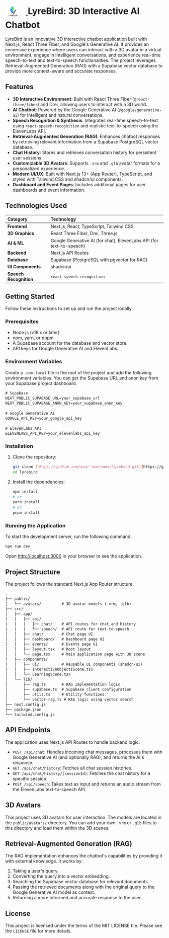 <h1>
  <a href="https://github.com/your-username/lyrebird">
    <img src="https://raw.githubusercontent.com/velcorum/test2/refs/heads/main/WhatsApp%20Image%202025-07-26%20at%2014.14.11_997e1017.jpg" alt="Author" width="50" style="border-radius: 50%; margin-right: 15px; vertical-align: middle;"/>
  </a>
  LyreBird: 3D Interactive AI Chatbot
</h1>

LyreBird is an innovative 3D interactive chatbot application built with Next.js, React Three Fiber, and Google's Generative AI. It provides an immersive experience where users can interact with a 3D avatar in a virtual environment, engage in intelligent conversations, and experience real-time speech-to-text and text-to-speech functionalities. The project leverages Retrieval-Augmented Generation (RAG) with a Supabase vector database to provide more context-aware and accurate responses.

## Features

-   **3D Interactive Environment**: Built with React Three Fiber (`@react-three/fiber`) and Drei, allowing users to interact with a 3D world.
-   **AI Chatbot**: Powered by the Google Generative AI (`@google/generative-ai`) for intelligent and natural conversations.
-   **Speech Recognition & Synthesis**: Integrates real-time speech-to-text using `react-speech-recognition` and realistic text-to-speech using the ElevenLabs API.
-   **Retrieval-Augmented Generation (RAG)**: Enhances chatbot responses by retrieving relevant information from a Supabase PostgreSQL vector database.
-   **Chat History**: Stores and retrieves conversation history for persistent user sessions.
-   **Customizable 3D Avatars**: Supports `.vrm` and `.glb` avatar formats for a personalized experience.
-   **Modern UI/UX**: Built with Next.js 13+ (App Router), TypeScript, and styled with Tailwind CSS and shadcn/ui components.
-   **Dashboard and Event Pages**: Includes additional pages for user dashboards and event information.

## Technologies Used

| Category              | Technology                                                              |
| :-------------------- | :---------------------------------------------------------------------- |
| **Frontend** | Next.js, React, TypeScript, Tailwind CSS                                |
| **3D Graphics** | React Three Fiber, Drei, Three.js                                       |
| **AI & ML** | Google Generative AI (for chat), ElevenLabs API (for text-to-speech)    |
| **Backend** | Next.js API Routes                                                      |
| **Database** | Supabase (PostgreSQL with pgvector for RAG)                             |
| **UI Components** | shadcn/ui                                                               |
| **Speech Recognition**| `react-speech-recognition`                                              |

## Getting Started

Follow these instructions to set up and run the project locally.

### Prerequisites

-   Node.js (v18.x or later)
-   npm, yarn, or pnpm
-   A Supabase account for the database and vector store.
-   API keys for Google Generative AI and ElevenLabs.

### Environment Variables

Create a `.env.local` file in the root of the project and add the following environment variables. You can get the Supabase URL and anon key from your Supabase project dashboard.

```env
# Supabase
NEXT_PUBLIC_SUPABASE_URL=your_supabase_url
NEXT_PUBLIC_SUPABASE_ANON_KEY=your_supabase_anon_key

# Google Generative AI
GOOGLE_API_KEY=your_google_api_key

# ElevenLabs API
ELEVENLABS_API_KEY=your_elevenlabs_api_key
```

### Installation

1.  Clone the repository:
    ```bash
    git clone [https://github.com/your-username/lyrebird.git](https://github.com/your-username/lyrebird.git)
    cd lyrebird
    ```

2.  Install the dependencies:
    ```bash
    npm install
    # or
    yarn install
    # or
    pnpm install
    ```

### Running the Application

To start the development server, run the following command:

```bash
npm run dev
```

Open [http://localhost:3000](http://localhost:3000) in your browser to see the application.

## Project Structure

The project follows the standard Next.js App Router structure.

```
.
├── public/
│   └── avatars/         # 3D avatar models (.vrm, .glb)
├── src/
│   ├── app/
│   │   ├── api/
│   │   │   ├── chat/    # API routes for chat and history
│   │   │   └── speech/  # API route for text-to-speech
│   │   ├── chat/        # Chat page UI
│   │   ├── dashboard/   # Dashboard page UI
│   │   ├── events/      # Events page UI
│   │   ├── layout.tsx   # Root layout
│   │   └── page.tsx     # Main application page with 3D scene
│   ├── components/
│   │   ├── ui/          # Reusable UI components (shadcn/ui)
│   │   ├── InteractiveObjectsScene.tsx
│   │   └── LearningScene.tsx
│   └── lib/
│       ├── rag.ts       # RAG implementation logic
│       ├── supabase.ts  # Supabase client configuration
│       ├── utils.ts     # Utility functions
│       └── vector-rag.ts # RAG logic using vector search
├── next.config.js
├── package.json
└── tailwind.config.js
```

## API Endpoints

The application uses Next.js API Routes to handle backend logic.

-   `POST /api/chat`: Handles incoming chat messages, processes them with Google Generative AI (and optionally RAG), and returns the AI's response.
-   `GET /api/chat/history`: Fetches all chat session histories.
-   `GET /api/chat/history/[sessionId]`: Fetches the chat history for a specific session.
-   `POST /api/speech`: Takes text as input and returns an audio stream from the ElevenLabs text-to-speech API.

## 3D Avatars

This project uses 3D avatars for user interaction. The models are located in the `public/avatars/` directory. You can add your own `.vrm` or `.glb` files to this directory and load them within the 3D scenes.

## Retrieval-Augmented Generation (RAG)

The RAG implementation enhances the chatbot's capabilities by providing it with external knowledge. It works by:

1.  Taking a user's query.
2.  Converting the query into a vector embedding.
3.  Searching the Supabase vector database for relevant documents.
4.  Passing the retrieved documents along with the original query to the Google Generative AI model as context.
5.  Returning a more informed and accurate response to the user.

## License

This project is licensed under the terms of the MIT LICENSE file. Please see the `LICENSE` file for more details.